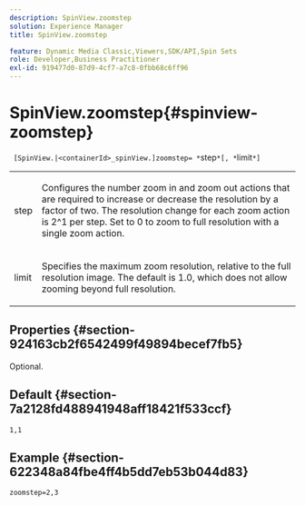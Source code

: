 ```yaml
---
description: SpinView.zoomstep
solution: Experience Manager
title: SpinView.zoomstep

feature: Dynamic Media Classic,Viewers,SDK/API,Spin Sets
role: Developer,Business Practitioner
exl-id: 919477d0-87d9-4cf7-a7c8-0fbb68c6ff96
---
```

# SpinView.zoomstep{#spinview-zoomstep}

 ` [SpinView.|<containerId>_spinView.]zoomstep= *`step`*[, *`limit`*]`

<table id="table_1D425B7685D448459CD3FE8D683C813C"> 
 <tbody> 
  <tr> 
   <td colname="col1"> <p> <span class="codeph"><span class="varname"> step</span></span> </p> </td> 
   <td colname="col2"> <p> Configures the number zoom in and zoom out actions that are required to increase or decrease the resolution by a factor of two. The resolution change for each zoom action is 2^1 per step. Set to <span class="codeph"> 0</span> to zoom to full resolution with a single zoom action. </p> </td> 
  </tr> 
  <tr> 
   <td colname="col1"> <p> <span class="codeph"><span class="varname"> limit</span></span> </p> </td> 
   <td colname="col2"> <p> Specifies the maximum zoom resolution, relative to the full resolution image. The default is <span class="codeph"> 1.0</span>, which does not allow zooming beyond full resolution. </p> </td> 
  </tr> 
 </tbody> 
</table>

## Properties {#section-924163cb2f6542499f49894becef7fb5}

Optional.

## Default {#section-7a2128fd488941948aff18421f533ccf}

`1,1`

## Example {#section-622348a84fbe4ff4b5dd7eb53b044d83}

`zoomstep=2,3`
